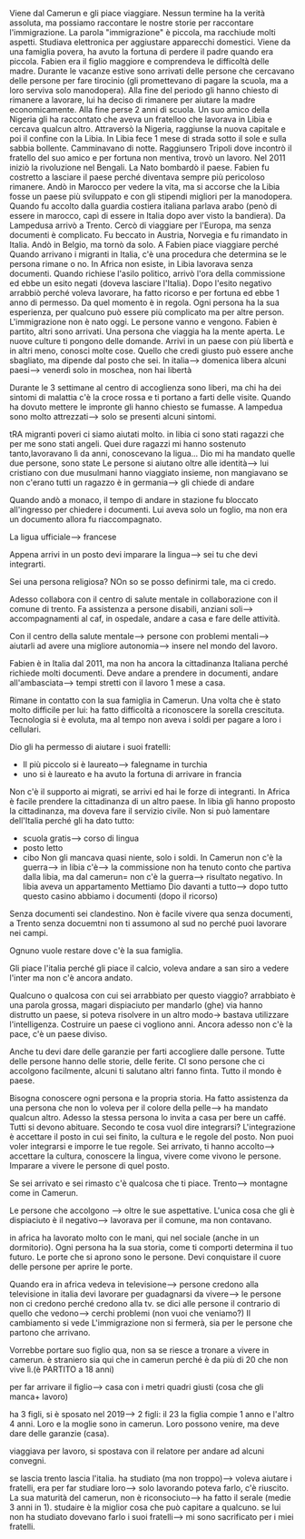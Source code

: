
Viene dal Camerun e gli piace viaggiare.
Nessun termine ha la verità assoluta, ma possiamo raccontare le nostre storie per raccontare l'immigrazione. 
La parola "immigrazione" è piccola, ma racchiude molti aspetti.
Studiava elettronica per aggiustare apparecchi domestici. 
Viene da una famiglia povera, ha avuto la fortuna di perdere il padre quando era piccola. Fabien era il figlio maggiore e comprendeva le difficoltà delle madre. 
Durante le vacanze estive sono arrivati delle persone che cercavano delle persone per fare tirocinio (gli promettevano di pagare la scuola, ma a loro serviva solo manodopera). Alla fine del periodo gli hanno chiesto di rimanere a lavorare, lui ha deciso di rimanere per aiutare la madre economicamente.
Alla fine perse 2 anni di scuola. Un suo amico della Nigeria gli ha raccontato che aveva un fratelloo che lavorava in Libia e cercava qualcun altro.
Attraversò la Nigeria, raggiunse la nuova capitale e poi il confine con la Libia. 
In Libia fece 1 mese di strada sotto il sole e sulla sabbia bollente. Camminavano di notte.
Raggiunsero Tripoli dove incontrò il fratello del suo amico e per fortuna non mentiva, trovò un lavoro.
Nel 2011 iniziò la rivoluzione nel Bengali. La Nato bombardò il paese. 
Fabien fu costretto a lasciare il paese perché diventava sempre più pericoloso rimanere. 
Andò in Marocco per vedere la vita, ma si accorse che la Libia fosse un paese più sviluppato e con gli stipendi migliori per la manodopera.
Quando fu accolto dalla guardia costiera italiana parlava arabo (penò di essere in marocco, capì di essere in Italia dopo aver visto la bandiera).
Da Lampedusa arrivò a Trento.
Cercò di viaggiare per l'Europa, ma senza documenti è complicato.
Fu beccato in Austria, Norvegia e fu rimandato in Italia. Andò in Belgio, ma tornò da solo.
A Fabien piace viaggiare perché
Quando arrivano i migranti in Italia, c'è una procedura che determina se le persona rimane o no. In Africa non esiste, in Libia lavorava senza documenti. 
Quando richiese l'asilo politico, arrivò l'ora della commissione ed ebbe un esito negati (doveva lasciare l'Italia). Dopo l'esito negativo arrabbiò perché voleva lavorare, ha fatto ricorso e per fortuna ed ebbe 1 anno di permesso. Da quel momento è in regola.
Ogni persona ha la sua esperienza, per qualcuno può essere più complicato ma per altre person.
L'immigrazione non è nato oggi. Le persone vanno e vengono. Fabien è partito, altri sono arrivati. 
Una persona che viaggia ha la mente aperta. Le nuove culture ti pongono delle domande.
Arrivi in un paese con più libertà e in altri meno, conosci molte cose. 
Quello che credi giusto può essere anche sbagliato, ma dipende dal posto che sei.
In italia--> domenica libera
alcuni paesi--> venerdì solo in moschea, non hai libertà


Durante le 3 settimane al centro di accoglienza sono liberi, ma chi ha dei sintomi di malattia c'è la croce rossa e ti portano a farti delle visite. 
Quando ha dovuto mettere le impronte gli hanno chiesto se fumasse. A lampedua sono molto attrezzati--> solo se presenti alcuni sintomi.


tRA migranti poveri ci siamo aiutati molto. in libia ci sono stati ragazzi che per me sono stati angeli. Quei dure ragazzi mi hanno sostenuto tanto,lavoravano lì da anni, conoscevano la ligua...
Dio mi ha mandato quelle due persone, sono state 
Le persone si aiutano oltre alle identità--> lui cristiano con due musulmani
hanno viaggiato insieme, non mangiavano se non c'erano tutti
un ragazzo è in germania--> gli chiede di andare


Quando andò a monaco, il tempo di andare in stazione fu bloccato all'ingresso per chiedere i documenti. Lui aveva solo un foglio, ma non era un documento allora fu riaccompagnato.


La ligua ufficiale--> francese

Appena arrivi in un posto devi imparare la lingua--> sei tu che devi integrarti.

Sei una persona religiosa? NOn so se posso definirmi tale, ma ci credo.


Adesso collabora con il centro di salute mentale in collaborazione con il comune di trento. Fa assistenza a persone disabili, anziani soli--> accompagnamenti al caf, in ospedale, andare a casa e fare delle attività.

Con il centro della salute mentale--> persone con problemi mentali--> aiutarli ad avere una migliore autonomia--> insere nel mondo del lavoro.

Fabien è in Italia dal 2011, ma non ha ancora la cittadinanza Italiana perché richiede molti documenti. Deve andare a prendere in documenti, andare all'ambasciata--> tempi stretti con il lavoro 1 mese a casa.

Rimane in contatto con la sua famiglia in Camerun. Una volta che è stato molto difficile per lui: ha fatto difficoltà a riconoscere la sorella crescituta. Tecnologia si è evoluta, ma al tempo non aveva i soldi per pagare a loro i cellulari.

Dio gli ha permesso di aiutare i suoi fratelli:
- Il più piccolo si è laureato--> falegname in turchia
- uno si è laureato e ha avuto la fortuna di arrivare in francia

Non c'è il supporto ai migrati, se arrivi ed hai le forze di integranti.
In Africa è facile prendere la cittadinanza di un altro paese. In libia gli hanno proposto la cittadinanza, ma doveva fare il servizio civile.
Non si può lamentare dell'Italia perché gli ha dato tutto:
- scuola gratis--> corso di lingua 
- posto letto
- cibo
Non gli mancava quasi niente, solo i soldi.
In Camerun non c'è la guerra--> in libia c'è--> la commissione non ha tenuto conto che partiva dalla libia, ma dal camerun= non c'è la guerra--> risultato negativo.
In libia aveva un appartamento
Mettiamo Dio davanti a tutto--> dopo tutto questo casino abbiamo i documenti (dopo il ricorso)


Senza documenti sei clandestino.
Non è facile vivere qua senza documenti, a Trento senza docuemtni non ti assumono al sud no perché puoi lavorare nei campi.

Ognuno vuole restare dove c'è la sua famiglia.

Gli piace l'italia perché gli piace il calcio, voleva andare a san siro a vedere l'inter ma non c'è ancora andato.

Qualcuno o qualcosa con cui sei arrabbiato per questo viaggio?
arrabbiato è una parola grossa, magari dispiaciuto
per mandarlo (ghe) via hanno distrutto un paese, si poteva risolvere in un altro modo-> bastava utilizzare l'intelligenza. Costruire un paese ci vogliono anni. Ancora adesso non c'è la pace, c'è un paese diviso.

Anche tu devi dare delle garanzie per farti accogliere dalle persone. Tutte delle persone hanno delle storie, delle ferite. CI sono persone che ci accolgono facilmente, alcuni ti salutano altri fanno finta.
Tutto il mondo è paese.

Bisogna conoscere ogni persona e la propria storia.
Ha fatto assistenza da una persona che non lo voleva per il colore della pelle--> ha mandato qualcun altro. Adesso la stessa persona lo invita a casa per bere un caffé.
 Tutti si devono abituare.
Secondo te cosa vuol dire integrarsi?
L'integrazione è accettare il posto in cui sei finito, la cultura e le regole del posto. Non puoi voler integrarsi e imporre le tue regole. 
Sei arrivato, ti hanno accolto--> accettare la cultura, conoscere la lingua, vivere come vivono le persone.
Imparare a vivere le persone di quel posto.

Se sei arrivato e sei rimasto c'è qualcosa che ti piace.  Trento--> montagne come in Camerun.

Le persone che accolgono --> oltre le sue aspettative.
L'unica cosa che gli è dispiaciuto è il negativo--> lavorava per il comune, ma non contavano.

in africa ha lavorato molto con le mani, qui nel sociale (anche in un dormitorio).
Ogni persona ha la sua storia, come ti comporti determina il tuo futuro.
Le porte che si aprono sono le persone. Devi conquistare il cuore delle persone per aprire le porte.

Quando era in africa vedeva in televisione--> persone credono alla televisione
in italia devi lavorare per guadagnarsi da vivere--> le persone non ci credono perché credono alla tv.
se dici alle persone il contrario di quello che vedono--> cerchi problemi (non vuoi che veniamo?)
Il cambiamento si vede
L'immigrazione non si fermerà, sia per le persone che partono che arrivano.

Vorrebbe portare suo figlio qua, non sa se riesce a tronare a vivere in camerun.
è straniero sia qui che in camerun perché è da più di 20 che non vive lì.(è PARTITO a 18 anni)

per far arrivare il figlio--> casa con i metri quadri giusti (cosa che gli manca+ lavoro)

ha 3 figli, si è sposato nel 2019--> 2 figli: il 23 la figlia compie 1 anno e l'altro 4 anni.
Loro e la moglie sono in camerun. Loro possono venire, ma deve dare delle garanzie (casa).

viaggiava per lavoro, si spostava con il relatore per andare ad alcuni convegni.

se lascia trento lascia l'italia. 
ha studiato (ma non troppo)--> voleva aiutare i fratelli, era per far studiare loro--> solo lavorando poteva farlo, c'è riuscito. La sua maturità del camerun, non è riconsociuto--> ha fatto il serale (medie 3 anni in 1). 
studaire è la miglior cosa che può capitare a qualcuno. se lui non ha studiato dovevano farlo i suoi fratelli-->  mi sono sacrificato per i miei fratelli.